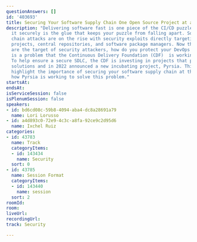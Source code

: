 ```yaml
---
questionAnswers: []
id: '403693'
title: Securing Your Software Supply Chain One Open Source Project at a Time
description: "Delivering software fast is one piece of the CI/CD puzzle, but delivering
  it securely is the glue that keeps your puzzle from falling apart. Software supply
  chain attacks are on the rise with security exploits directly targeting open source
  projects, central repositories, and software package managers. Now that developers
  are the target of security attackers, how do you protect your DevOps pipeline?\r\n\r\nThis
  is a problem that the Continuous Delivery Foundation (CDF)  is working to solve..
  To help ensure a secure SDLC, the CDF is investing in projects that provide security
  solutions and in 2022 announced a new incubating project, Pyrsia. This talk will
  highlight the importance of securing your software supply chain at the source and
  how Pyrsia is working to solve this problem."
startsAt: 
endsAt: 
isServiceSession: false
isPlenumSession: false
speakers:
- id: bd6cd08c-59b8-4094-aba4-dc8a28691a79
  name: Lori Lorusso
- id: a4d893c0-72e9-4c3c-a8fa-92ce9c2d95d6
  name: Ixchel Ruiz
categories:
- id: 43783
  name: Track
  categoryItems:
  - id: 143434
    name: Security
  sort: 0
- id: 43785
  name: Session Format
  categoryItems:
  - id: 143440
    name: session
  sort: 2
roomId: 
room: 
liveUrl: 
recordingUrl: 
track: Security

---
```

